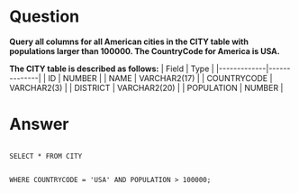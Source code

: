 # Question

**Query all columns for all American cities in the CITY table with populations larger than 100000. The CountryCode for America is USA.**

**The CITY table is described as follows:**
| Field       | Type         |
|-------------|--------------|
| ID          | NUMBER       |
| NAME        | VARCHAR2(17) |
| COUNTRYCODE | VARCHAR2(3)  |
| DISTRICT    | VARCHAR2(20) |
| POPULATION  | NUMBER       |

# Answer

<code>
SELECT * FROM CITY

WHERE COUNTRYCODE = 'USA' AND POPULATION > 100000;
</code>